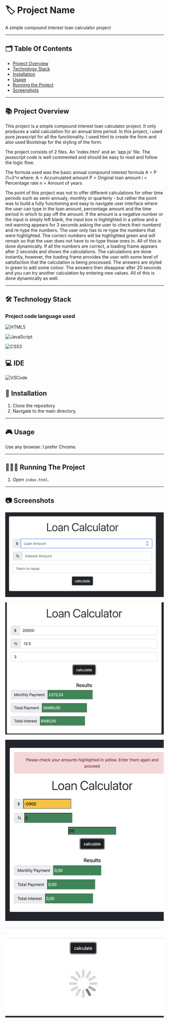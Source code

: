 
# 🏷️ Project Name

A simple compound interest loan calculator project

---
## 🗂️ Table Of Contents

- [Project Overview](#-project-overview)
- [Technology Stack](#-technology-stack)
- [Installation](#-installation)
- [Usage](#-usage)
- [Running the Project](#-running-the-project)
- [Screenshots](#-screenshots)
---

## 📚 Project Overview

This project is a simple compound interest loan calculator project. It only produces a valid calculation for an annual time period. 
In this project, i used pure javascript for all the functionality. I used html to create the form and also used Bootstrap for the styling of the form. 

The project consists of 2 files. An 'index.html' and an 'app.js' file. The javascript code is well commented and should be easy to read and follow the logic flow.

The formula used was the basic annual compound interest formula A = P (1+i)^n where:
A = Accumulated amount
P = Original loan amount
i = Percentage rate
n = Amount of years

The point of this project was not to offer different calculations for other time periods such as semi-annualy, monthly or quarterly - but rather the point was to build a fully functioning and easy to navigate user interface where the user can type in the loan amount, percentage amount and the time period in which to pay off the amount. If the amount is a negative number or the input is simply left blank, the input box is highlighted in a yellow and a red warning appears for 3 seconds asking the user to check their numberd and re-type the numbers. The user only has to re-type the numbers that were highlighted. The correct numbers will be highlighted green and will remain so that the user does not have to re-type those ones in.  All of this is done dynamically. If all the numbers are correct, a loading frame appears after 2 seconds and shows the calculations. The calculations are done instantly, however, the loading frame provides the user with some level of satisfaction that the calculation is being processed. The answers are styled in green to add some colour. The answers then disappear after 20 seconds and you can try another calculation by entering new values. All of this is done dynamically as well.

---

## 🛠️ Technology Stack 

### Project code language used

 ![HTML5](https://img.shields.io/badge/HTML5-E34F26?style=for-the-badge&logo=html5&logoColor=white)

 ![JavaScript](https://img.shields.io/badge/JavaScript-323330?style=for-the-badge&logo=javascript&logoColor=F7DF1E)

 ![CSS3](https://img.shields.io/badge/CSS3-1572B6?style=for-the-badge&logo=css3&logoColor=white)


## 💻 IDE

 ![VSCode](https://img.shields.io/badge/VSCode-0078D4?style=for-the-badge&logo=visual%20studio%20code&logoColor=white)

## 📝 Installation

1. Clone the repository
2. Navigate to the main directory. 

---

## 🎮 Usage

Use any browser. I prefer Chrome.

---

## 🏃🏻‍♂️ Running The Project

1. Open `index.html`.

---

## 📷 Screenshots

![add a loan](https://github.com/kieran-woodrow/Loan-Calculator/blob/main/Assets/Screenshot%202024-06-05%20at%2007.35.54.png)

![successful loan](https://github.com/kieran-woodrow/Loan-Calculator/blob/main/Assets/Screenshot%202024-06-05%20at%2007.36.10.png)

![error management](https://github.com/kieran-woodrow/Loan-Calculator/blob/main/Assets/Screenshot%202024-06-05%20at%2007.36.57.png)

![loader](https://github.com/kieran-woodrow/Loan-Calculator/blob/main/Assets/Screenshot%202024-06-05%20at%2007.37.20.png)

